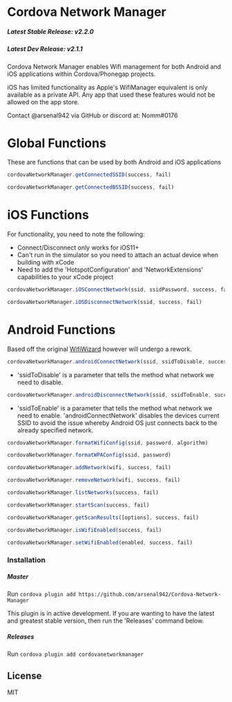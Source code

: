 # Cordova Network Manager

##### Latest Stable Release: v2.2.0
##### Latest Dev Release: v2.1.1

Cordova Network Manager enables Wifi management for both Android and iOS applications within Cordova/Phonegap projects.

iOS has limited functionality as Apple's WifiManager equivalent is only available  as a private API. Any app that used these features would not be allowed on the app store.

Contact @arsenal942 via GitHub or discord at: Nomm#0176

# Global Functions
These are functions that can be used by both Android and iOS applications
```javascript
cordovaNetworkManager.getConnectedSSID(success, fail)
```
```javascript
cordovaNetworkManager.getConnectedBSSID(success, fail)
```

# iOS Functions
For functionality, you need to note the following:
 - Connect/Disconnect only works for iOS11+
 - Can't run in the simulator so you need to attach an actual device when building with xCode
 - Need to add the 'HotspotConfiguration' and 'NetworkExtensions' capabilities to your xCode project

```javascript
cordovaNetworkManager.iOSConnectNetwork(ssid, ssidPassword, success, fail)
```
```javascript
cordovaNetworkManager.iOSDisconnectNetwork(ssid, success, fail)
```

# Android Functions
Based off the original [WifiWizard](https://github.com/hoerresb/WifiWizard) however will undergo a rework. 

```javascript
cordovaNetworkManager.androidConnectNetwork(ssid, ssidToDisable, success, fail)
```
 - 'ssidToDisable' is a parameter that tells the method what network we need to disable.
```javascript
cordovaNetworkManager.androidDisconnectNetwork(ssid, ssidToEnable, success, fail)
```
 - 'ssidToEnable' is a parameter that tells the method what network we need to enable. 'androidConnectNetwork' disables the devices current SSID to avoid the issue whereby Android OS just connects back to the already specified network.
```javascript
cordovaNetworkManager.formatWifiConfig(ssid, password, algorithm)
```
```javascript
cordovaNetworkManager.formatWPAConfig(ssid, password)
```
```javascript
cordovaNetworkManager.addNetwork(wifi, success, fail)
```
```javascript
cordovaNetworkManager.removeNetwork(wifi, success, fail)
```
```javascript
cordovaNetworkManager.listNetworks(success, fail)
```
```javascript
cordovaNetworkManager.startScan(success, fail)
```
```javascript
cordovaNetworkManager.getScanResults([options], success, fail)
```
```javascript
cordovaNetworkManager.isWifiEnabled(success, fail)
```
```javascript
cordovaNetworkManager.setWifiEnabled(enabled, success, fail)
```

### Installation

##### Master
Run ```cordova plugin add https://github.com/arsenal942/Cordova-Network-Manager``` 

This plugin is in active development. If you are wanting to have the latest and greatest stable version, then run the 'Releases' command below.

##### Releases
Run ```cordova plugin add cordovanetworkmanager```

License
----

MIT
